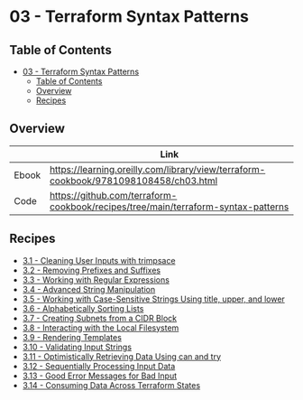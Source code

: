 # 03 - Terraform Syntax Patterns

## Table of Contents

<!-- TOC -->
* [03 - Terraform Syntax Patterns](#03---terraform-syntax-patterns)
  * [Table of Contents](#table-of-contents)
  * [Overview](#overview)
  * [Recipes](#recipes)
<!-- TOC -->

## Overview

|       | Link                                                                                 |
|-------|--------------------------------------------------------------------------------------|
| Ebook | https://learning.oreilly.com/library/view/terraform-cookbook/9781098108458/ch03.html |
| Code  | https://github.com/terraform-cookbook/recipes/tree/main/terraform-syntax-patterns    |

## Recipes

* [3.1 - Cleaning User Inputs with trimpsace](cleaning-user-inputs-with-trimspace)
* [3.2 - Removing Prefixes and Suffixes](removing-prefixes-and-suffixes)
* [3.3 - Working with Regular Expressions](working-with-regular-expressions)
* [3.4 - Advanced String Manipulation](advanced-string-manipulation)
* [3.5 - Working with Case-Sensitive Strings Using title, upper, and lower](working-with-case-sensitive-strings-using-title-upper-and-lower)
* [3.6 - Alphabetically Sorting Lists](alphabetically-sorting-lists)
* [3.7 - Creating Subnets from a CIDR Block](creating-subnets-from-a-cidr-block)
* [3.8 - Interacting with the Local Filesystem](interacting-with-the-local-filesystem)
* [3.9 - Rendering Templates](rendering-templates)
* [3.10 - Validating Input Strings](validating-input-strings)
* [3.11 - Optimistically Retrieving Data Using can and try](optimistically-retrieving-data-using-can-and-try)
* [3.12 - Sequentially Processing Input Data](sequentially-processing-input-data)
* [3.13 - Good Error Messages for Bad Input](good-error-messages-for-bad-input)
* [3.14 - Consuming Data Across Terraform States](consuming-data-across-terraform-states)
